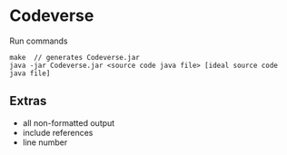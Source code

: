 # Codeverse

Run commands
```
make  // generates Codeverse.jar
java -jar Codeverse.jar <source code java file> [ideal source code java file]
```

## Extras
- all non-formatted output
- include references
- line number